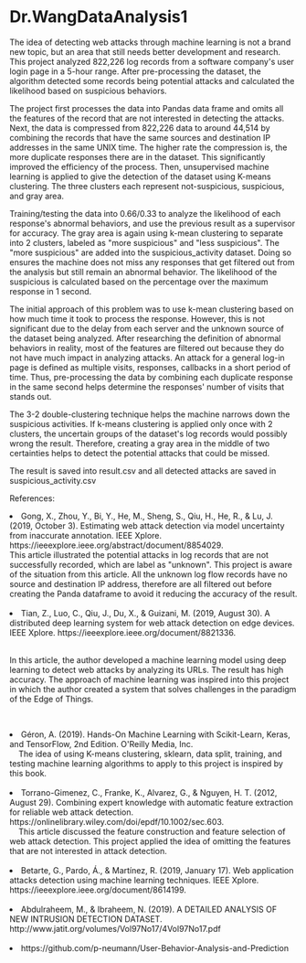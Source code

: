 # Dr.WangDataAnalysis1
The idea of detecting web attacks through machine learning is not a brand new topic, but an area that still needs better development and research. This project analyzed 822,226 log records from a software company's user login page in a 5-hour range. After pre-processing the dataset, the algorithm detected some records being potential attacks and calculated the likelihood based on suspicious behaviors. 

The project first processes the data into Pandas data frame and omits all the features of the record that are not interested in detecting the attacks. Next, the data is compressed from 822,226 data to around 44,514 by combining the records that have the same sources and destination IP addresses in the same UNIX time. The higher rate the compression is, the more duplicate responses there are in the dataset. This significantly improved the efficiency of the process. Then, unsupervised machine learning is applied to give the detection of the dataset using K-means clustering. The three clusters each represent not-suspicious, suspicious, and gray area. 

Training/testing the data into 0.66/0.33 to analyze the likelihood of each response's abnormal behaviors, and use the previous result as a supervisor for accuracy. The gray area is again using k-mean clustering to separate into 2 clusters, labeled as "more suspicious" and "less suspicious". The "more suspicious" are added into the suspicious_activity dataset. Doing so ensures the machine does not miss any responses that get filtered out from the analysis but still remain an abnormal behavior. The likelihood of the suspicious is calculated based on the percentage over the maximum response in 1 second.

The initial approach of this problem was to use k-mean clustering based on how much time it took to process the response. However, this is not significant due to the delay from each server and the unknown source of the dataset being analyzed. After researching the definition of abnormal behaviors in reality, most of the features are filtered out because they do not have much impact in analyzing attacks. An attack for a general log-in page is defined as multiple visits, responses, callbacks in a short period of time. Thus, pre-processing the data by combining each duplicate response in the same second helps determine the responses' number of visits that stands out.

The 3-2 double-clustering technique helps the machine narrows down the suspicious activities. If k-means clustering is applied only once with 2 clusters, the uncertain groups of the dataset's log records would possibly wrong the result. Therefore, creating a gray area in the middle of two certainties helps to detect the potential attacks that could be missed.

The result is saved into result.csv and all detected attacks are saved in suspicious_activity.csv

References:

<li>Gong, X., Zhou, Y., Bi, Y., He, M., Sheng, S., Qiu, H., He, R., & Lu, J. (2019, October 3). Estimating web attack detection via model uncertainty from inaccurate annotation. IEEE Xplore. https://ieeexplore.ieee.org/abstract/document/8854029. 
    
<br>This article illustrated the potential attacks in log records that are not successfully recorded, which are label as "unknown". This project is aware of the situation from this article. All the unknown log flow records have no source and destination IP address, therefore are all filtered out before creating the Panda dataframe to avoid it reducing the accuracy of the result.</li><br>
<li>Tian, Z., Luo, C., Qiu, J., Du, X., & Guizani, M. (2019, August 30). A distributed deep learning system for web attack detection on edge devices. IEEE Xplore. https://ieeexplore.ieee.org/document/8821336. 

<br>In this article, the author developed a machine learning model using deep learning to detect web attacks by analyzing its URLs. The result has high accuracy. The approach of machine learning was inspired into this project in which the author created a system that solves challenges in the paradigm of the Edge of Things.</li><br>
<li>Géron, A. (2019). Hands-On Machine Learning with Scikit-Learn, Keras, and TensorFlow, 2nd Edition. O'Reilly Media, Inc.
<br>
    
The idea of using K-means clustering, sklearn, data split, training, and testing machine learning algorithms to apply to this project is inspired by this book. </li><br>
<li>Torrano-Gimenez, C., Franke, K., Alvarez, G., & Nguyen, H. T. (2012, August 29). Combining expert knowledge with automatic feature extraction for reliable web attack detection. https://onlinelibrary.wiley.com/doi/epdf/10.1002/sec.603. 
<br>
    
This article discussed the feature construction and feature selection of web attack detection. This project applied the idea of omitting the features that are not interested in attack detection. </li><br>
<li>Betarte, G., Pardo, Á., &amp; Martínez, R. (2019, January 17). Web application attacks detection using machine learning techniques. IEEE Xplore. https://ieeexplore.ieee.org/document/8614199. 
<br>


</li><br>
<li>Abdulraheem, M., &amp; Ibraheem, N. (2019). A DETAILED ANALYSIS OF NEW INTRUSION DETECTION DATASET. http://www.jatit.org/volumes/Vol97No17/4Vol97No17.pdf</li><br>
<li>https://github.com/p-neumann/User-Behavior-Analysis-and-Prediction</li>
